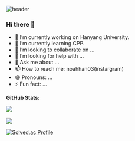 ![header](https://capsule-render.vercel.app/api?type=Cylinder&text=NOAHHAN)
### Hi there 👋

- 🔭 I’m currently working on Hanyang University.
- 🌱 I’m currently learning CPP.
- 👯 I’m looking to collaborate on ...
- 🤔 I’m looking for help with ...
- 💬 Ask me about ...
- 📫 How to reach me: noahhan03(instargram)
- 😄 Pronouns: ...
- ⚡ Fun fact: ...

**GitHub Stats:**
 
<img src="https://github-readme-stats.vercel.app/api/top-langs/?username=noahhan03&layout=compact"><br><br>
<img src="https://github-readme-stats.vercel.app/api?username=noahhan03&show_icons=true">

[![Solved.ac Profile](http://mazassumnida.wtf/api/v2/generate_badge?boj=gksshdk)](https://solved.ac/gksshdk/)
